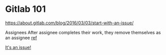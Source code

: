 # Gitlab 101
https://about.gitlab.com/blog/2016/03/03/start-with-an-issue/

Assignees
After assignee completes their work, they remove themselves as an assignee [ref](https://docs.gitlab.com/ee/user/project/issues/multiple_assignees_for_issues.html)

[It's an issue!](https://about.gitlab.com/blog/2019/08/02/gitlab-for-the-non-technical/#its-an-issue)
